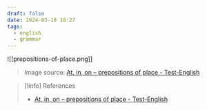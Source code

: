```yaml
---
draft: false
date: 2024-03-10 18:27
tags:
  - english
  - grammar
---
```








![[prepositions-of-place.png]]
> Image source: [At, in, on – prepositions of place - Test-English](https://test-english.com/grammar-points/a1/at-in-on-prepositions-of-place/)


> [!info] References
> - [At, in, on – prepositions of place - Test-English](https://test-english.com/grammar-points/a1/at-in-on-prepositions-of-place/)


